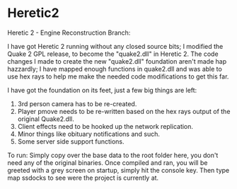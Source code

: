 # Heretic2

Heretic 2 - Engine Reconstruction Branch:

I have got Heretic 2 running without any closed source bits; I modified the Quake 2 GPL release, to become the "quake2.dll" in Heretic 2. The code changes I made to create the new "quake2.dll" foundation aren't made hap hazzardly; I have mapped enough functions in quake2.dll and was able to use hex rays to help me make the needed code modifications to get this far.

I have got the foundation on its feet, just a few big things are left:

1) 3rd person camera has to be re-created.
2) Player pmove needs to be re-written based on the hex rays output of﻿ the original Quake2.dll.
3) Client effects need to be hooked up the network replication.
4) Minor things like obituary notifications and such.
5) Some server side support functions.

To run:
Simply copy over the base data to the root folder here, you don't need any of the original binaries. Once compiled and ran, you will be greeted with a grey screen on startup, simply hit the console key. Then type map ssdocks to see were the project is currently at. 
